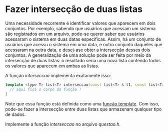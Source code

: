 # Fazer intersecção de duas listas

Uma necessidade recorrente é identificar valores que aparecem em dois conjuntos. Por exemplo, sabendo que usuários que acessam um sistema são registrados em um arquivo, pode-se querer saber que usuários acessaram o sistema em duas datas específicas. Assim, há um conjunto de usuários que acessu o sistema em uma data, e outro conjunto daqueles que acessaram na outra data, e desej-ase obter a intersecção desses dois conjuntos. A generalização de uma solução pode ser feita por meio da intersecção de duas listas: o resultado seria uma nova lista contendo todos os valores que aparecem em ambas as listas. 

A função _interseccao_ implementa exatamente  isso:

```c++
template <type T> list<T> interseccao(const list<T> & l1, const list<T> & l2) {
  // aqui fica o corpo da função !
}
```

Note que essa função está definida como uma [função template](https://wiki.sj.ifsc.edu.br/index.php/Introdu%C3%A7%C3%A3o_C%2B%2B#Fun.C3.A7.C3.B5es_template).
Com isso, pode-se fazer a intersecção entre duas listas que armazenam qualquer tipo de dados.

Implemente a função _interseccao_ no arquivo _questao.h_. 
